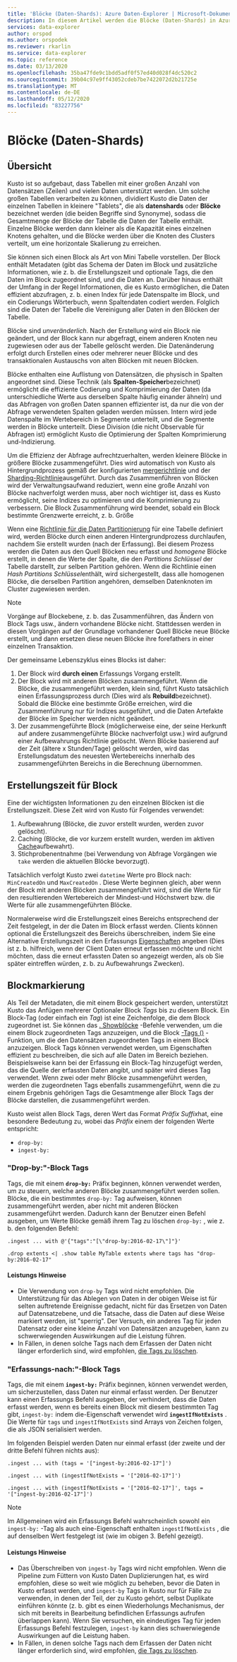 ```yaml
---
title: 'Blöcke (Daten-Shards): Azure Daten-Explorer | Microsoft-Dokumentation'
description: In diesem Artikel werden die Blöcke (Daten-Shards) in Azure Daten-Explorer beschrieben.
services: data-explorer
author: orspod
ms.author: orspodek
ms.reviewer: rkarlin
ms.service: data-explorer
ms.topic: reference
ms.date: 03/13/2020
ms.openlocfilehash: 35ba47fde9c1bdd5adf0f57ed40d028f4dc520c2
ms.sourcegitcommit: 39b04c97e9ff43052cdeb7be7422072d2b21725e
ms.translationtype: MT
ms.contentlocale: de-DE
ms.lasthandoff: 05/12/2020
ms.locfileid: "83227756"
---
```

# <a name="extents-data-shards"></a>Blöcke (Daten-Shards)

## <a name="overview"></a>Übersicht

Kusto ist so aufgebaut, dass Tabellen mit einer großen Anzahl von Datensätzen (Zeilen) und vielen Daten unterstützt werden. Um solche großen Tabellen verarbeiten zu können, dividiert Kusto die Daten der einzelnen Tabellen in kleinere "Tablets", die als **datenshards** oder **Blöcke** bezeichnet werden (die beiden Begriffe sind Synonyme), sodass die Gesamtmenge der Blöcke der Tabelle die Daten der Tabelle enthält. Einzelne Blöcke werden dann kleiner als die Kapazität eines einzelnen Knotens gehalten, und die Blöcke werden über die Knoten des Clusters verteilt, um eine horizontale Skalierung zu erreichen. 

Sie können sich einen Block als Art von Mini Tabelle vorstellen. Der Block enthält Metadaten (gibt das Schema der Daten im Block und zusätzliche Informationen, wie z. b. die Erstellungszeit und optionale Tags, die den Daten im Block zugeordnet sind, und die Daten an. Darüber hinaus enthält der Umfang in der Regel Informationen, die es Kusto ermöglichen, die Daten effizient abzufragen, z. b. einen Index für jede Datenspalte im Block, und ein Codierungs Wörterbuch, wenn Spaltendaten codiert werden. Folglich sind die Daten der Tabelle die Vereinigung aller Daten in den Blöcken der Tabelle.

Blöcke sind *unveränderlich*. Nach der Erstellung wird ein Block nie geändert, und der Block kann nur abgefragt, einem anderen Knoten neu zugewiesen oder aus der Tabelle gelöscht werden. Die Datenänderung erfolgt durch Erstellen eines oder mehrerer neuer Blöcke und des transaktionalen Austauschs von alten Blöcken mit neuen Blöcken.

Blöcke enthalten eine Auflistung von Datensätzen, die physisch in Spalten angeordnet sind.
Diese Technik (als **Spalten-Speicher**bezeichnet) ermöglicht die effiziente Codierung und Komprimierung der Daten (da unterschiedliche Werte aus derselben Spalte häufig einander ähneln) und das Abfragen von großen Daten spannen effizienter ist, da nur die von der Abfrage verwendeten Spalten geladen werden müssen. Intern wird jede Datenspalte im Wertebereich in Segmente unterteilt, und die Segmente werden in Blöcke unterteilt. Diese Division (die nicht Observable für Abfragen ist) ermöglicht Kusto die Optimierung der Spalten Komprimierung und-Indizierung.

Um die Effizienz der Abfrage aufrechtzuerhalten, werden kleinere Blöcke in größere Blöcke zusammengeführt.
Dies wird automatisch von Kusto als Hintergrundprozess gemäß der konfigurierten [mergerichtlinie](mergepolicy.md) und der [Sharding-Richtlinie](shardingpolicy.md)ausgeführt.
Durch das Zusammenführen von Blöcken wird der Verwaltungsaufwand reduziert, wenn eine große Anzahl von Blöcke nachverfolgt werden muss, aber noch wichtiger ist, dass es Kusto ermöglicht, seine Indizes zu optimieren und die Komprimierung zu verbessern. Die Block Zusammenführung wird beendet, sobald ein Block bestimmte Grenzwerte erreicht, z. b. Größe

Wenn eine [Richtlinie für die Daten Partitionierung](partitioningpolicy.md) für eine Tabelle definiert wird, werden Blöcke durch einen anderen Hintergrundprozess durchlaufen, nachdem Sie erstellt wurden (nach der Erfassung). Bei diesem Prozess werden die Daten aus den Quell Blöcken neu erfasst und *homogene* Blöcke erstellt, in denen die Werte der Spalte, die den *Partitions Schlüssel* der Tabelle darstellt, zur selben Partition gehören. Wenn die Richtlinie einen *Hash Partitions Schlüssel*enthält, wird sichergestellt, dass alle homogenen Blöcke, die derselben Partition angehören, demselben Datenknoten im Cluster zugewiesen werden.

> [!NOTE]
> Vorgänge auf Blockebene, z. b. das Zusammenführen, das Ändern von Block Tags usw., ändern vorhandene Blöcke nicht.
> Stattdessen werden in diesen Vorgängen auf der Grundlage vorhandener Quell Blöcke neue Blöcke erstellt, und dann ersetzen diese neuen Blöcke ihre forefathers in einer einzelnen Transaktion.

Der gemeinsame Lebenszyklus eines Blocks ist daher:

1. Der Block wird **durch einen** Erfassungs Vorgang erstellt.
2. Der Block wird mit anderen Blöcken zusammengeführt. Wenn die Blöcke, die zusammengeführt werden, klein sind, führt Kusto tatsächlich einen Erfassungsprozess durch (Dies wird als **Rebuild**bezeichnet). Sobald die Blöcke eine bestimmte Größe erreichen, wird die Zusammenführung nur für Indizes ausgeführt, und die Daten Artefakte der Blöcke im Speicher werden nicht geändert.
3. Der zusammengeführte Block (möglicherweise eine, der seine Herkunft auf andere zusammengeführte Blöcke nachverfolgt usw.) wird aufgrund einer Aufbewahrungs Richtlinie gelöscht. Wenn Blöcke basierend auf der Zeit (ältere x Stunden/Tage) gelöscht werden, wird das Erstellungsdatum des neuesten Wertebereichs innerhalb des zusammengeführten Bereichs in die Berechnung übernommen.

## <a name="extent-creation-time"></a>Erstellungszeit für Block

Eine der wichtigsten Informationen zu den einzelnen Blöcken ist die Erstellungszeit. Diese Zeit wird von Kusto für Folgendes verwendet:

1. Aufbewahrung (Blöcke, die zuvor erstellt wurden, werden zuvor gelöscht).
2. Caching (Blöcke, die vor kurzem erstellt wurden, werden im aktiven [Cache](cachepolicy.md)aufbewahrt).
3. Stichprobenentnahme (bei Verwendung von Abfrage Vorgängen wie `take` werden die aktuellen Blöcke bevorzugt).

Tatsächlich verfolgt Kusto zwei `datetime` Werte pro Block nach: `MinCreatedOn` und `MaxCreatedOn` .
Diese Werte beginnen gleich, aber wenn der Block mit anderen Blöcken zusammengeführt wird, sind die Werte für den resultierenden Wertebereich der Mindest-und Höchstwert bzw. die Werte für alle zusammengeführten Blöcke.

Normalerweise wird die Erstellungszeit eines Bereichs entsprechend der Zeit festgelegt, in der die Daten im Block erfasst werden. Clients können optional die Erstellungszeit des Bereichs überschreiben, indem Sie eine Alternative Erstellungszeit in den Erfassungs [Eigenschaften](../../ingestion-properties.md) angeben (Dies ist z. b. hilfreich, wenn der Client Daten erneut erfassen möchte und nicht möchten, dass die erneut erfassten Daten so angezeigt werden, als ob Sie später eintreffen würden, z. b. zu Aufbewahrungs Zwecken).    

## <a name="extent-tagging"></a>Blockmarkierung

Als Teil der Metadaten, die mit einem Block gespeichert werden, unterstützt Kusto das Anfügen mehrerer Optionaler Block *Tags* bis zu diesem Block. Ein Block-Tag (oder einfach ein *Tag*) ist eine Zeichenfolge, die dem Block zugeordnet ist. Sie können das [. Showblöcke](extents-commands.md#show-extents) -Befehle verwenden, um die einem Block zugeordneten Tags anzuzeigen, und die Block [-Tags ()](../query/extenttagsfunction.md) -Funktion, um die den Datensätzen zugeordneten Tags in einem Block anzuzeigen.
Block Tags können verwendet werden, um Eigenschaften effizient zu beschreiben, die sich auf alle Daten im Bereich beziehen.
Beispielsweise kann bei der Erfassung ein Block-Tag hinzugefügt werden, das die Quelle der erfassten Daten angibt, und später wird dieses Tag verwendet. Wenn zwei oder mehr Blöcke zusammengeführt werden, werden die zugeordneten Tags ebenfalls zusammengeführt, wenn die zu einem Ergebnis gehörigen Tags die Gesamtmenge aller Block Tags der Blöcke darstellen, die zusammengeführt werden.

Kusto weist allen Block Tags, deren Wert das Format *Präfix* *Suffix*hat, eine besondere Bedeutung zu, wobei das *Präfix* einem der folgenden Werte entspricht:

* `drop-by:`
* `ingest-by:`

### <a name="drop-by-extent-tags"></a>"Drop-by:"-Block Tags

Tags, die mit einem **`drop-by:`** Präfix beginnen, können verwendet werden, um zu steuern, welche anderen Blöcke zusammengeführt werden sollen. Blöcke, die ein bestimmtes `drop-by:` Tag aufweisen, können zusammengeführt werden, aber nicht mit anderen Blöcken zusammengeführt werden. Dadurch kann der Benutzer einen Befehl ausgeben, um Werte Blöcke gemäß ihrem Tag zu löschen `drop-by:` , wie z. b. den folgenden Befehl:

```kusto
.ingest ... with @'{"tags":"[\"drop-by:2016-02-17\"]"}'

.drop extents <| .show table MyTable extents where tags has "drop-by:2016-02-17" 
```

#### <a name="performance-notes"></a>Leistungs Hinweise

* Die Verwendung von `drop-by` Tags wird nicht empfohlen. Die Unterstützung für das Ablegen von Daten in der obigen Weise ist für selten auftretende Ereignisse gedacht, nicht für das Ersetzen von Daten auf Datensatzebene, und die Tatsache, dass die Daten auf diese Weise markiert werden, ist "sperrig". Der Versuch, ein anderes Tag für jeden Datensatz oder eine kleine Anzahl von Datensätzen anzugeben, kann zu schwerwiegenden Auswirkungen auf die Leistung führen.
* In Fällen, in denen solche Tags nach dem Erfassen der Daten nicht länger erforderlich sind, wird empfohlen, [die Tags zu löschen](extents-commands.md#drop-extent-tags).

### <a name="ingest-by-extent-tags"></a>"Erfassungs-nach:"-Block Tags

Tags, die mit einem **`ingest-by:`** Präfix beginnen, können verwendet werden, um sicherzustellen, dass Daten nur einmal erfasst werden. Der Benutzer kann einen Erfassungs Befehl ausgeben, der verhindert, dass die Daten erfasst werden, wenn es bereits einen Block mit diesem bestimmten Tag gibt, `ingest-by:` indem die-Eigenschaft verwendet wird **`ingestIfNotExists`** .
Die Werte für `tags` und `ingestIfNotExists` sind Arrays von Zeichen folgen, die als JSON serialisiert werden.

Im folgenden Beispiel werden Daten nur einmal erfasst (der zweite und der dritte Befehl führen nichts aus):

```kusto
.ingest ... with (tags = '["ingest-by:2016-02-17"]')

.ingest ... with (ingestIfNotExists = '["2016-02-17"]')

.ingest ... with (ingestIfNotExists = '["2016-02-17"]', tags = '["ingest-by:2016-02-17"]')
```

> [!NOTE]
> Im Allgemeinen wird ein Erfassungs Befehl wahrscheinlich sowohl ein `ingest-by:` -Tag als auch eine-Eigenschaft enthalten `ingestIfNotExists` , die auf denselben Wert festgelegt ist (wie im obigen 3. Befehl gezeigt).

#### <a name="performance-notes"></a>Leistungs Hinweise

- Das Überschreiben von `ingest-by` Tags wird nicht empfohlen.
Wenn die Pipeline zum Füttern von Kusto Daten Duplizierungen hat, es wird empfohlen, diese so weit wie möglich zu beheben, bevor die Daten in Kusto erfasst werden, und `ingest-by` Tags in Kusto nur für Fälle zu verwenden, in denen der Teil, der zu Kusto gehört, selbst Duplikate einführen könnte (z. b. gibt es einen Wiederholungs Mechanismus, der sich mit bereits in Bearbeitung befindlichen Erfassungs aufrufen überlappen kann). Wenn Sie versuchen, ein eindeutiges Tag für jeden Erfassungs Befehl festzulegen, `ingest-by` kann dies schwerwiegende Auswirkungen auf die Leistung haben.
- In Fällen, in denen solche Tags nach dem Erfassen der Daten nicht länger erforderlich sind, wird empfohlen, [die Tags zu löschen](extents-commands.md#drop-extent-tags).
